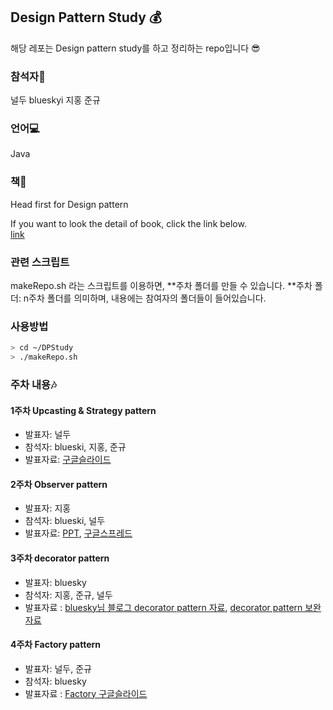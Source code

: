 ## Design Pattern Study 💰
해당 레포는 Design pattern study를 하고 정리하는 repo입니다 😎

### 참석자🙋
널두
blueskyi
지홍
준규

### 언어💻
Java

### 책📖
Head first for Design pattern

If you want to look the detail of book, click the link below.<br>
[link](https://www.aladin.co.kr/shop/wproduct.aspx?ItemId=582754)

### 관련 스크립트
makeRepo.sh 라는 스크립트를 이용하면, \*\*주차 폴더를 만들 수 있습니다.
\*\*주차 폴더:  n주차 폴더를 의미하며, 내용에는 참여자의 폴더들이 들어있습니다.

### 사용방법
```sh
> cd ~/DPStudy
> ./makeRepo.sh
```

### 주차 내용🎶
#### 1주차 Upcasting & Strategy pattern
- 발표자: 널두
- 참석자: blueski, 지홍, 준규
- 발표자료: [구글슬라이드](https://docs.google.com/presentation/d/1uno2OenhBLaPdJMpbKBzfB16qqSrW5UmbL9ubLFFIRA/edit?usp=sharing)

#### 2주차 Observer pattern
- 발표자: 지홍
- 참석자: blueski, 널두
- 발표자료: [PPT](https://github.com/0xd00d00/DPStudy/blob/master/2%EC%A3%BC%EC%B0%A8/Observer_pt.pptx), [구글스프레드](https://docs.google.com/spreadsheets/d/1OVOHPGhRUAkWzFpqCY_tELv2zk9qd_r-SjyQKi3BBT4/edit?usp=sharing)

#### 3주차 decorator pattern
- 발표자: bluesky
- 참석자: 지홍, 준규, 널두
- 발표자료 : [bluesky님 블로그 decorator pattern
자료](https://velog.io/@blueskyi/%ED%95%9C%EC%A4%84%EC%BD%94%EB%94%A9-%EB%94%94%EC%9E%90%EC%9D%B8%ED%8C%A8%ED%84%B4-%EC%8A%A4%ED%84%B0%EB%94%94-%EB%B0%9C%ED%91%9C-210925), [decorator pattern 보완자료](https://blog.naver.com/0xdoodoo/222516265735)

#### 4주차 Factory pattern
- 발표자: 널두, 준규
- 참석자: bluesky
- 발표자료 : [Factory 구글슬라이드](https://docs.google.com/presentation/d/1xaRuw_XbQODTLHY7qqs8zacpboC9EHJkBqnnBVwP_Go/edit#slide=id.gf52b21eef4_0_32)
